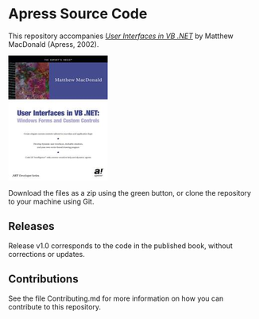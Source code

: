 # Apress Source Code

This repository accompanies [*User Interfaces in VB .NET*](http://www.apress.com/9781590590447) by Matthew MacDonald (Apress, 2002).

![Cover image](9781590590447.jpg)

Download the files as a zip using the green button, or clone the repository to your machine using Git.

## Releases

Release v1.0 corresponds to the code in the published book, without corrections or updates.

## Contributions

See the file Contributing.md for more information on how you can contribute to this repository.
